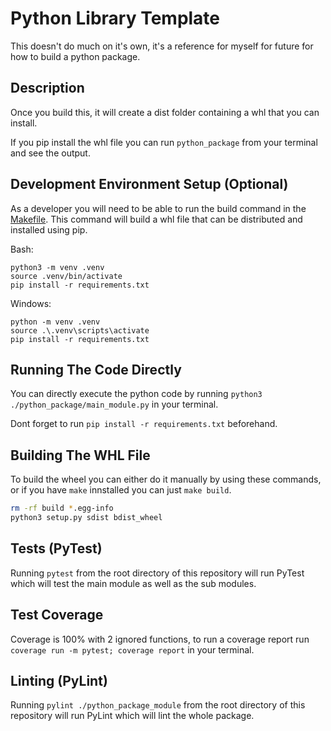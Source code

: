 # Python Library Template

This doesn't do much on it's own, it's a reference for myself for future for how to build a python package.
<br>


## Description

Once you build this, it will create a dist folder containing a whl that you can install.

If you pip install the whl file you can run `python_package` from your terminal and see the output.


## Development Environment Setup (Optional)

As a developer you will need to be able to run the build command in the [Makefile](./makefile). This command will build a whl file that can be distributed and installed using pip.

Bash:
```
python3 -m venv .venv
source .venv/bin/activate
pip install -r requirements.txt
```

Windows:
```
python -m venv .venv
source .\.venv\scripts\activate
pip install -r requirements.txt
```


## Running The Code Directly

You can directly execute the python code by running `python3 ./python_package/main_module.py` in your terminal.

Dont forget to run `pip install -r requirements.txt` beforehand.


## Building The WHL File

To build the wheel you can either do it manually by using these commands, or if you have `make` innstalled you can just `make build`.

```bash
rm -rf build *.egg-info
python3 setup.py sdist bdist_wheel
```


## Tests (PyTest)

Running `pytest` from the root directory of this repository will run PyTest which will test the main module as well as the sub modules.


## Test Coverage

Coverage is 100% with 2 ignored functions, to run a coverage report run `coverage run -m pytest; coverage report` in your terminal.


## Linting (PyLint)

Running `pylint ./python_package_module` from the root directory of this repository will run PyLint which will lint the whole package.


